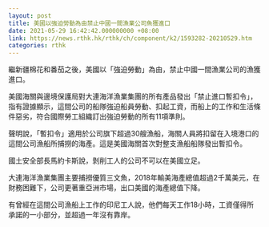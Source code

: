 ```yaml
---
layout: post
title: 美國以強迫勞動為由禁止中國一間漁業公司魚獲進口
date: 2021-05-29 16:42:42.000000000 +08:00
link: https://news.rthk.hk/rthk/ch/component/k2/1593282-20210529.htm
categories: rthk
---
```


繼新疆棉花和番茄之後，美國以「強迫勞動」為由，禁止中國一間漁業公司的漁獲進口。

美國海關與邊境保護局對大連海洋漁業集團的所有產品發出「禁止進口暫扣令」，指有證據顯示，這間公司的船隊強迫船員勞動、扣起工資，而船上的工作和生活條件惡劣，符合國際勞工組織訂出強迫勞動的所有11項準則。

聲明說，「暫扣令」適用於公司旗下超過30艘漁船，海關人員將扣留在入境港口的這間公司漁船所捕撈的海產。這是美國海關首次對整支漁船船隊發出暫扣令。

國土安全部長馬約卡斯說，剝削工人的公司不可以在美國立足。

大連海洋漁業集團主要捕撈優質三文魚，2018年輸美海產總值超過2千萬美元，在財務困難下，公司更著重亞洲市場，出口美國的海產總值下降。

有曾經在這間公司漁船上工作的印尼工人說，他們每天工作18小時，工資僅得所承諾的一小部分，並超過一年沒有靠岸。
